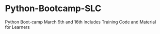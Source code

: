 # Python-Bootcamp-SLC
Python Boot-camp March 9th and 16th
Includes Training Code and Material for Learners
